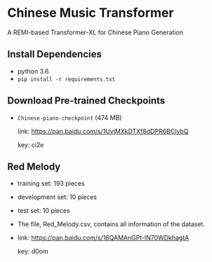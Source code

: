 # Chinese Music Transformer
A REMI-based Transformer-XL for Chinese Piano Generation

## Install Dependencies

- python 3.6
- `pip install -r requirements.txt`

## Download Pre-trained Checkpoints

- `Chinese-piano-checkpoint` (474 MB) 

  link: https://pan.baidu.com/s/1UvjMXkDTXf8dDPR6BClybQ

  key: ci2e

## Red Melody

- training set: 193 pieces

- development set: 10 pieces

- test set: 10 pieces

- The file, Red_Melody.csv, contains all information of the dataset.

- link: https://pan.baidu.com/s/16QAMAnGPt-lN70WDkhagtA

  key: d0om
